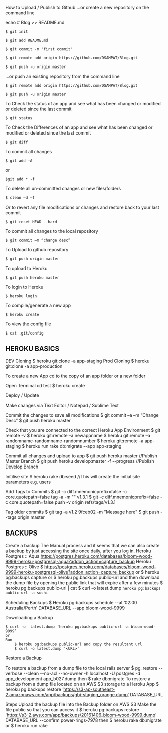 How to Upload / Publish to Github
…or create a new repository on the command line

echo # Blog >> README.md

	$ git init

	$ git add README.md

	$ git commit -m "first commit"

	$ git remote add origin https://github.com/DSAMPAT/Blog.git

	$ git push -u origin master

…or push an existing repository from the command line

	$ git remote add origin https://github.com/DSAMPAT/Blog.git

	$ git push -u origin master

To Check the status of an app and see what has been changed or modified or deleted since the last commit

	$ git status

To Check the Differences of an app and see what has been changed or modified or deleted since the last commit

	$ git diff

To commit all changes

	$ git add –A
	
or	

	$git add * -f

To delete all un-committed changes or new files/folders

	$ clean –d –f
	
Or to revert any file modifications or changes and restore back to your last commit

	$ git reset HEAD --hard
	
To commit all changes to the local repository

	$ git commit –m “change desc”
	
To Upload to github repository

	$ git push origin master
	
To upload to Heroku

	$ git push heroku master
	
To login to Heroku

	$ heroku login
	
To compile/generate a new app

	$ heroku create
	
To view the config file

	$ cat .git/config
	
HEROKU BASICS
-------------

DEV Cloning
	$ heroku git:clone -a app-staging
Prod Cloning
	$ heroku git:clone -a app-production

To create a new App
	cd to the copy of an app folder or a new folder

Open Terminal
	cd test
	$ heroku create

Deploy / Update

Make changes via Text Editor / Notepad / Sublime Text

Commit the changes to save all modifications
	$ git commit –a –m “Change Desc”
	$ git push heroku master

Check that you are connected to the correct Heroku App Environment
	$ git remote -v
		$ heroku git:remote –a newappname
			$ heroku git:remote –a randomname-randomname-randomnumber
			$ heroku git:remote –a app-staging
	$ heroku run rake db:migrate --app app-staging

Commit all changes and upload to app
	$ git push heroku master				//Publish Master Branch
	$ git push heroku develop:master -f --progress	//Publish Develop Branch

Initilise site
	$ heroku rake db:seed 				//This will create the initial site parameters e.g. users

Add Tags to Commits
	$ git -c diff.mnemonicprefix=false -c core.quotepath=false tag -a -m "" v1.3.1
	$ git -c diff.mnemonicprefix=false -c core.quotepath=false push -v origin refs/tags/v1.3.1

Tag older commits
	$ git tag -a v1.2 9fceb02 -m "Message here"
	$ git push --tags origin master

BACKUPS
-------

Create a backup
The Manual process and it seems that we can also create a backup by just accessing the site once daily, after you log in.
Heroku Postgres :: Aqua
	https://postgres.heroku.com/databases/bloom-wood-9999-heroku-postgresql-aqua?addon_action=capture_backup
Heroku Postgres :: Olive
	$ https://postgres.heroku.com/databases/bloom-wood-9999-heroku-postgresql-olive?addon_action=capture_backup
	or
	$ heroku pg:backups capture
	or
	$ heroku pg:backups public-url
and then download the dump file by opening the public link that will expire after a few minutes
	$ heroku pg:backups public-url | cat
	$ curl -o latest.dump `heroku pg:backups public-url -a sushi`

Scheduling Backups
	$ Heroku pg:backups schedule --at ’02:00 Australia/Perth’ DATABASE_URL --app bloom-wood-9999

Downloading a Backup

	$ curl -o  latest.dump ‘heroku pg:backups public-url -a bloom-wood-9999’
	or
	Run	
		$ heroku pg:backups public-url and copy the resultant url
		$ curl -o latest.dump ‘<URL>’

Restore a Backup

To restore a backup from a dump file to the local rails server
	$ pg_restore --verbose --clean --no-acl --no-owner -h localhost -U postgres -d app_development app_b027.dump
then
	$ rake db:migrate
To restore a backup from a dump file located on an AWS S3 storage to a Heroku App
	$ heroku pg:backups restore ‘https://s3-ap-southeast-2.amazonaws.com/app/backups/gbi-staging_orange.dump’ DATABASE_URL

Steps
	Upload the backup file into the Backup folder on AWS S3
	Make the file public so that you can access it
		$ heroku pg:backups restore 'https://s3-2.aws.com/app/backups/20161406_bloom-wood-9999.dump' DATABASE_URL --confirm power-rings-7978
	then
		$ heroku rake db:migrate
	or
		$ heroku run rake
